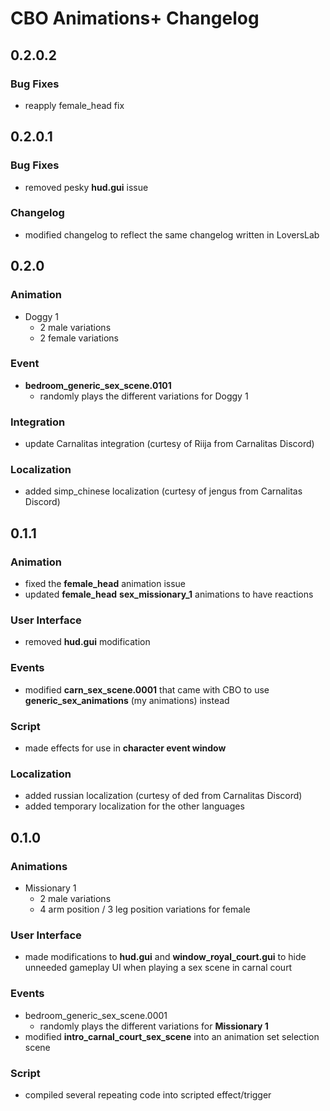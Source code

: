 ﻿# CBO Animations+ Changelog

## 0.2.0.2

### Bug Fixes

- reapply female_head fix

## 0.2.0.1

### Bug Fixes

- removed pesky **hud.gui** issue

### Changelog

- modified changelog to reflect the same changelog written in LoversLab

## 0.2.0

### Animation

- Doggy 1
  - 2 male variations
  - 2 female variations

### Event

- **bedroom_generic_sex_scene.0101**
  - randomly plays the different variations for Doggy 1

### Integration

- update Carnalitas integration (curtesy of Riija from Carnalitas Discord)

### Localization

- added simp_chinese localization (curtesy of jengus from Carnalitas Discord)

## 0.1.1

### Animation

- fixed the **female_head** animation issue
- updated **female_head** **sex_missionary_1** animations to have reactions

### User Interface

- removed **hud.gui** modification

### Events

- modified **carn_sex_scene.0001** that came with CBO to use **generic_sex_animations** (my animations) instead

### Script

- made effects for use in **character event window**

### Localization

- added russian localization (curtesy of ded from Carnalitas Discord)
- added temporary localization for the other languages

## 0.1.0

### Animations

- Missionary 1
  - 2 male variations
  - 4 arm position / 3 leg position variations for female

### User Interface

- made modifications to **hud.gui** and **window_royal_court.gui** to hide unneeded gameplay UI when playing a sex scene in carnal court

### Events

- bedroom_generic_sex_scene.0001
  - randomly plays the different variations for **Missionary 1**
- modified **intro_carnal_court_sex_scene** into an animation set selection scene

### Script

- compiled several repeating code into scripted effect/trigger
